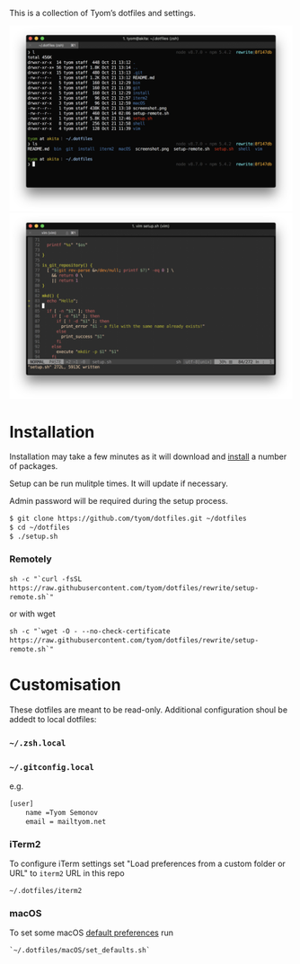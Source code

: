 This is a collection of Tyom’s dotfiles and settings.

![Shell screenshot](https://raw.githubusercontent.com/tyom/dotfiles/rewrite/shell.png)
![Vim screenshot](https://raw.githubusercontent.com/tyom/dotfiles/rewrite/vim.png)

Installation
============

Installation may take a few minutes as it will download and 
[install](./install) a number of packages.

Setup can be run mulitple times. It will update if necessary.

Admin password will be required during the setup process.

    $ git clone https://github.com/tyom/dotfiles.git ~/dotfiles
    $ cd ~/dotfiles
    $ ./setup.sh

### Remotely

    sh -c "`curl -fsSL https://raw.githubusercontent.com/tyom/dotfiles/rewrite/setup-remote.sh`"

or with wget

    sh -c "`wget -O - --no-check-certificate https://raw.githubusercontent.com/tyom/dotfiles/rewrite/setup-remote.sh`"

Customisation
==============

These dotfiles are meant to be read-only. Additional configuration shoul be addedt to local dotfiles:

### `~/.zsh.local`
    
### `~/.gitconfig.local`

e.g.

    [user]
        name =Tyom Semonov
        email = mailtyom.net

### iTerm2

To configure iTerm settings set "Load preferences from a custom folder or URL" to `iterm2` URL in this repo

    ~/.dotfiles/iterm2

### macOS

To set some macOS [default preferences](./macOS/set_defaults.sh) run

    `~/.dotfiles/macOS/set_defaults.sh`
